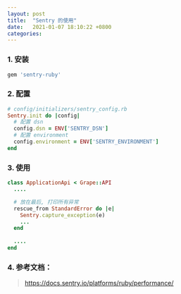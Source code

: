 ```yaml
---
layout: post
title:  "Sentry 的使用"
date:   2021-01-07 18:10:22 +0800
categories:
---
```

### 1. 安装
```rb
gem 'sentry-ruby'
```

### 2. 配置
```rb
# config/initializers/sentry_config.rb
Sentry.init do |config|
  # 配置 dsn
  config.dsn = ENV['SENTRY_DSN']
  # 配置 environment
  config.environment = ENV['SENTRY_ENVIRONMENT']
end
```

### 3. 使用
```rb
class ApplicationApi < Grape::API
  ....

  # 放在最后, 打印所有异常
  rescue_from StandardError do |e|
    Sentry.capture_exception(e)
    ...
  end
  
  ....
end
```
### 4. 参考文档：
> https://docs.sentry.io/platforms/ruby/performance/